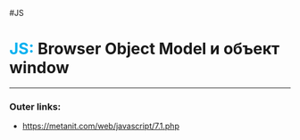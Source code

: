 #JS
# <font color="#00b0f0">JS:</font> Browser Object Model и объект window
---
### Outer links:
- https://metanit.com/web/javascript/7.1.php